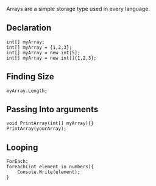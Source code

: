 Arrays are a simple storage type used in every language.

## Declaration
	int[] myArray;
	int[] myArray = {1,2,3};
	int[] myArray = new int[5];
	int[] myArray = new int[]{1,2,3};

## Finding Size
	myArray.Length;
## Passing Into arguments
	void PrintArray(int[] myArray){}
	PrintArray(yourArray);

## Looping
	ForEach:
	foreach(int element in numbers){
		Console.Write(element);
	}